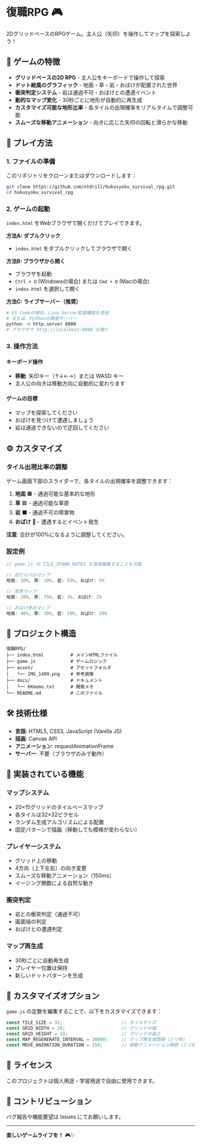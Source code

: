 # 復職RPG 🎮

2DグリッドベースのRPGゲーム。主人公（矢印）を操作してマップを探索しよう！

## 🎯 ゲームの特徴

- **グリッドベースの2D RPG** - 主人公をキーボードで操作して探索
- **ドット絵風のグラフィック** - 地面・草・岩・おばけが配置された世界
- **衝突判定システム** - 岩は通過不可・おばけとの遭遇イベント
- **動的なマップ変化** - 30秒ごとに地形が自動的に再生成
- **カスタマイズ可能な地形比率** - 各タイルの出現確率をリアルタイムで調整可能
- **スムーズな移動アニメーション** - 向きに応じた矢印の回転と滑らかな移動

## 🚀 プレイ方法

### 1. ファイルの準備

このリポジトリをクローンまたはダウンロードします：

```bash
git clone https://github.com/ntdrill/hukusyoku_survival_rpg.git
cd hukusyoku_survival_rpg
```

### 2. ゲームの起動

`index.html` をWebブラウザで開くだけでプレイできます。

**方法A: ダブルクリック**
- `index.html` をダブルクリックしてブラウザで開く

**方法B: ブラウザから開く**
- ブラウザを起動
- `Ctrl + O` (Windowsの場合) または `Cmd + O` (Macの場合)
- `index.html` を選択して開く

**方法C: ライブサーバー（推奨）**
```bash
# VS Codeの場合、Live Server拡張機能を使用
# または、Pythonの簡易サーバー
python -m http.server 8000
# ブラウザで http://localhost:8000 を開く
```

### 3. 操作方法

#### キーボード操作
- **移動**: 矢印キー（↑↓←→）または WASD キー
- 主人公の向きは移動方向に自動的に変わります

#### ゲームの目標
- マップを探索してください
- おばけを見つけて遭遇しましょう
- 岩は通過できないので迂回してください

## ⚙️ カスタマイズ

### タイル出現比率の調整

ゲーム画面下部のスライダーで、各タイルの出現確率を調整できます：

1. **地面** 🟫 - 通過可能な基本的な地形
2. **草** 🟩 - 通過可能な草原
3. **岩** ⬛ - 通過不可の障害物
4. **おばけ** 👻 - 遭遇するとイベント発生

**注意**: 合計が100%になるように調整してください。

### 設定例

```javascript
// game.js の TILE_SPAWN_RATES を直接編集することも可能

// 岩だらけのマップ
地面: 30%, 草: 10%, 岩: 55%, おばけ: 5%

// 草原マップ
地面: 20%, 草: 75%, 岩: 3%, おばけ: 2%

// おばけ多めマップ
地面: 40%, 草: 30%, 岩: 10%, おばけ: 20%
```

## 📁 プロジェクト構造

```
復職RPG/
├── index.html          # メインHTMLファイル
├── game.js             # ゲームロジック
├── asset/              # アセットフォルダ
│   └── IMG_1409.png    # 参考画像
├── docs/               # ドキュメント
│   └── KKmemo.txt      # 開発メモ
└── README.md           # このファイル
```

## 🛠️ 技術仕様

- **言語**: HTML5, CSS3, JavaScript (Vanilla JS)
- **描画**: Canvas API
- **アニメーション**: requestAnimationFrame
- **サーバー**: 不要（ブラウザのみで動作）

## 📝 実装されている機能

### マップシステム
- 20×15グリッドのタイルベースマップ
- 各タイルは32×32ピクセル
- ランダム生成アルゴリズムによる配置
- 固定パターンで描画（移動しても模様が変わらない）

### プレイヤーシステム
- グリッド上の移動
- 4方向（上下左右）の向き変更
- スムーズな移動アニメーション（150ms）
- イージング関数による自然な動き

### 衝突判定
- 岩との衝突判定（通過不可）
- 画面端の判定
- おばけとの遭遇判定

### マップ再生成
- 30秒ごとに自動再生成
- プレイヤー位置は保持
- 新しいドットパターンを生成

## 🔧 カスタマイズオプション

`game.js` の定数を編集することで、以下をカスタマイズできます：

```javascript
const TILE_SIZE = 32;                      // タイルサイズ
const GRID_WIDTH = 20;                     // グリッドの幅
const GRID_HEIGHT = 15;                    // グリッドの高さ
const MAP_REGENERATE_INTERVAL = 30000;     // マップ再生成間隔（ミリ秒）
const MOVE_ANIMATION_DURATION = 150;       // 移動アニメーション時間（ミリ秒）
```

## 📜 ライセンス

このプロジェクトは個人用途・学習用途で自由に使用できます。

## 🤝 コントリビューション

バグ報告や機能要望は Issues にてお願いします。

---

**楽しいゲームライフを！** 🎮✨
